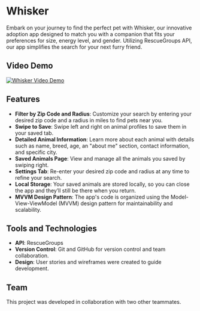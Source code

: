 # Whisker

Embark on your journey to find the perfect pet with Whisker, our innovative adoption app designed to match you with a companion that fits your preferences for size, energy level, and gender. Utilizing RescueGroups API, our app simplifies the search for your next furry friend.

## Video Demo
[![Whisker Video Demo](https://img.youtube.com/vi/ajmcKza3ATA/0.jpg)](https://youtube.com/shorts/ajmcKza3ATA)

## Features

- **Filter by Zip Code and Radius**: Customize your search by entering your desired zip code and a radius in miles to find pets near you.
- **Swipe to Save**: Swipe left and right on animal profiles to save them in your saved tab.
- **Detailed Animal Information**: Learn more about each animal with details such as name, breed, age, an "about me" section, contact information, and specific city.
- **Saved Animals Page**: View and manage all the animals you saved by swiping right.
- **Settings Tab**: Re-enter your desired zip code and radius at any time to refine your search.
- **Local Storage**: Your saved animals are stored locally, so you can close the app and they’ll still be there when you return.
- **MVVM Design Pattern**: The app's code is organized using the Model-View-ViewModel (MVVM) design pattern for maintainability and scalability.

## Tools and Technologies

- **API**: RescueGroups
- **Version Control**: Git and GitHub for version control and team collaboration.
- **Design**: User stories and wireframes were created to guide development.

## Team

This project was developed in collaboration with two other teammates.
